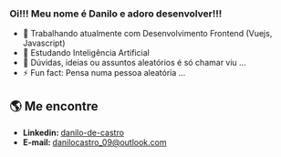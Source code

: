 ### Oi!!! Meu nome é Danilo e adoro desenvolver!!!

- 🔭 Trabalhando atualmente com Desenvolvimento Frontend (Vuejs, Javascript)
- 🌱 Estudando Inteligência Artificial
- 💬 Dúvidas, ideias ou assuntos aleatórios é só chamar viu ...
- ⚡ Fun fact: Pensa numa pessoa aleatória ...


## 🌎 Me encontre

<ul>
  <li> <b> Linkedin: </b><a href="www.linkedin.com/in/danilo-de-castro-83b4b51a9"> danilo-de-castro </a></li>
  <li> <b> E-mail: </b> <a href=""> danilocastro_09@outlook.com </a> </li>
</ul>


<!--
**danilo-dcs/danilo-dcs** is a ✨ _special_ ✨ repository because its `README.md` (this file) appears on your GitHub profile.

Here are some ideas to get you started:

- 🔭 I’m currently working on ...
- 🌱 I’m currently learning ...
- 👯 I’m looking to collaborate on ...
- 🤔 I’m looking for help with ...
- 💬 Ask me about ...
- 📫 How to reach me: ...
- 😄 Pronouns: ...
- ⚡ Fun fact: ...
-->

